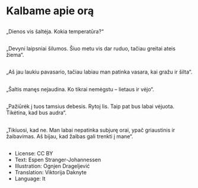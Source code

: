 # Kalbame apie orą

##
„Dienos vis šaltėja. Kokia temperatūra?“

##
„Devyni laipsniai šilumos. Šiuo metu vis dar ruduo, tačiau greitai ateis žiema“.

##
„Aš jau laukiu pavasario, tačiau labiau man patinka vasara, kai gražu ir šilta“.

##
„Šaltis manęs nejaudina. Ko tikrai nemėgstu – lietaus ir vėjo“.

##
„Pažiūrėk į tuos tamsius debesis. Rytoj lis. Taip pat bus labai vėjuota. Tikėtina, kad bus audra“.

##
„Tikiuosi, kad ne. Man labai nepatinka subjurę orai, ypač griaustinis ir žaibavimas. Aš bijau, kad žaibas gali trenkti į mane“.

##
* License: CC BY
* Text: Espen Stranger-Johannessen
* Illustration: Ognjen Drageljević
* Translation: Viktorija Daknyte
* Language: lt
